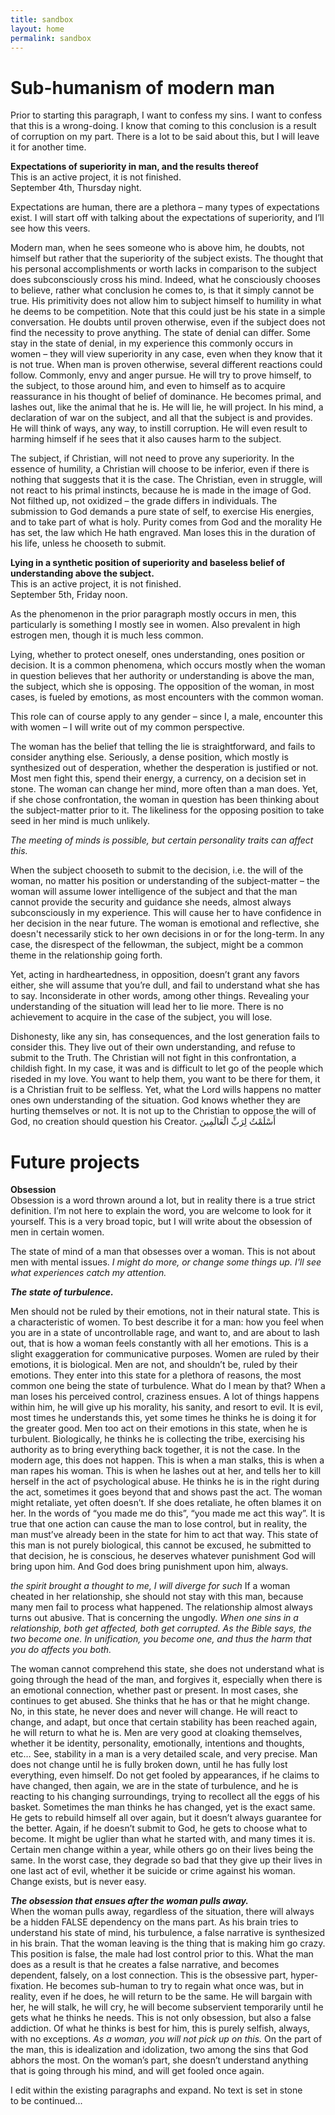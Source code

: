 ```yaml
---
title: sandbox
layout: home
permalink: sandbox
---
```


# Sub-humanism of modern man
Prior to starting this paragraph, I want to confess my sins. I want to confess that this is a wrong-doing. I know that coming to this conclusion is a result of corruption on my part. There is a lot to be said about this, but I will leave it for another time.

**Expectations of superiority in man, and the results thereof** <br> This is an active project, it is not finished. <br> September 4th, Thursday night. <br>

Expectations are human, there are a plethora – many types of expectations exist. I will start off with talking about the expectations of superiority, and I’ll see how this veers. 

Modern man, when he sees someone who is above him, he doubts, not himself but rather that the superiority of the subject exists. The thought that his personal accomplishments or worth lacks in comparison to the subject does subconsciously cross his mind. Indeed, what he consciously chooses to believe, rather what conclusion he comes to, is that it simply cannot be true. His primitivity does not allow him to subject himself to humility in what he deems to be competition. Note that this could just be his state in a simple conversation. He doubts until proven otherwise, even if the subject does not find the necessity to prove anything. The state of denial can differ. Some stay in the state of denial, in my experience this commonly occurs in women – they will view superiority in any case, even when they know that it is not true. When man is proven otherwise, several different reactions could follow. Commonly, envy and anger pursue. He will try to prove himself, to the subject, to those around him, and even to himself as to acquire reassurance in his thought of belief of dominance. He becomes primal, and lashes out, like the animal that he is. He will lie, he will project. In his mind, a declaration of war on the subject, and all that the subject is and provides. He will think of ways, any way, to instill corruption. He will even result to harming himself if he sees that it also causes harm to the subject. 

The subject, if Christian, will not need to prove any superiority. In the essence of humility, a Christian will choose to be inferior, even if there is nothing that suggests that it is the case. The Christian, even in struggle, will not react to his primal instincts, because he is made in the image of God. Not filthed up, not oxidized – the grade differs in individuals. The submission to God demands a pure state of self, to exercise His energies, and to take part of what is holy. Purity comes from God and the morality He has set, the law which He hath engraved. Man loses this in the duration of his life, unless he chooseth to submit. 

 **Lying in a synthetic position of superiority and baseless belief of understanding above the subject.** <br> This is an active project, it is not finished. <br> September 5th, Friday noon.

As the phenomenon in the prior paragraph mostly occurs in men, this particularly is something I mostly see in women. Also prevalent in high estrogen men, though it is much less common. <br>

Lying, whether to protect oneself, ones understanding, ones position or decision. It is a common phenomena, which occurs mostly when the woman in question believes that her authority or understanding is above the man, the subject, which she is opposing. The opposition of the woman, in most cases, is fueled by emotions, as most encounters with the common woman. <br>

This role can of course apply to any gender – since I, a male, encounter this with women – I will write out of my common perspective. <br>

The woman has the belief that telling the lie is straightforward, and fails to consider anything else. Seriously, a dense position, which mostly is synthesized out of desperation, whether the desperation is justified or not. Most men fight this, spend their energy, a currency, on a decision set in stone. The woman can change her mind, more often than a man does. Yet, if she chose confrontation, the woman in question has been thinking about the subject-matter prior to it. The likeliness for the opposing position to take seed in her mind is much unlikely. 

*The meeting of minds is possible, but certain personality traits can affect this.*

When the subject chooseth to submit to the decision, i.e. the will of the woman, no matter his position or understanding of the subject-matter – the woman will assume lower intelligence of the subject and that the man cannot provide the security and guidance she needs, almost always subconsciously in my experience. This will cause her to have confidence in her decision in the near future. The woman is emotional and reflective, she doesn't necessarily stick to her own decisions in or for the long-term. In any case, the disrespect of the fellowman, the subject, might be a common theme in the relationship going forth. 

Yet, acting in hardheartedness, in opposition, doesn’t grant any favors either, she will assume that you’re dull, and fail to understand what she has to say. Inconsiderate in other words, among other things. Revealing your understanding of the situation will lead her to lie more. There is no achievement to acquire in the case of the subject, you will lose. <br>

Dishonesty, like any sin, has consequences, and the lost generation fails to consider this. They live out of their own understanding, and refuse to submit to the Truth. The Christian will not fight in this confrontation, a childish fight. In my case, it was and is difficult to let go of the people which riseded in my love. You want to help them, you want to be there for them, it is a Christian fruit to be selfless. Yet, what the Lord wills happens no matter ones own understanding of the situation. God knows whether they are hurting themselves or not. It is not up to the Christian to oppose the will of God, no creation should question his Creator. أَسْلَمْتُ لِرَبِّ الْعَالَمِينَ

# Future projects

**Obsession** <br>
Obsession is a word thrown around a lot, but in reality there is a true strict definition. I’m not here to explain the word, you are welcome to look for it yourself. This is a very broad topic, but I will write about the obsession of men in certain women.

The state of mind of a man that obsesses over a woman. This is not about men with mental issues. 
*I might do more, or change some things up. I'll see what experiences catch my attention.*

***The state of turbulence.***

Men should not be ruled by their emotions, not in their natural state. This is a characteristic of women. To best describe it for a man: how you feel when you are in a state of uncontrollable rage, and want to, and are about to lash out, that is how a woman feels constantly with all her emotions. This is a slight exaggeration for communicative purposes. Women are ruled by their emotions, it is biological. Men are not, and shouldn’t be, ruled by their emotions. They enter into this state for a plethora of reasons, the most common one being the state of turbulence. What do I mean by that? When a man loses his perceived control, craziness ensues. A lot of things happens within him, he will give up his morality, his sanity, and resort to evil. It is evil, most times he understands this, yet some times he thinks he is doing it for the greater good. Men too act on their emotions in this state, when he is turbulent. Biologically, he thinks he is collecting the tribe, exercising his authority as to bring everything back together, it is not the case. In the modern age, this does not happen. This is when a man stalks, this is when a man rapes his woman. This is when he lashes out at her, and tells her to kill herself in the act of psychological abuse. He thinks he is in the right during the act, sometimes it goes beyond that and shows past the act. The woman might retaliate, yet often doesn’t. If she does retaliate, he often blames it on her. In the words of “you made me do this”, “you made me act this way”. It is true that one action can cause the man to lose control, but in reality, the man must’ve already been in the state for him to act that way. This state of this man is not purely biological, this cannot be excused, he submitted to that decision, he is conscious, he deserves whatever punishment God will bring upon him. And God does bring punishment upon him, always. 

*the spirit brought a thought to me, I will diverge for such*
If a woman cheated in her relationship, she should not stay with this man, because many men fail to process what happened. The relationship almost always turns out abusive. That is concerning the ungodly. *When one sins in a relationship, both get affected, both get corrupted. As the Bible says, the two become one. In unification, you become one, and thus the harm that you do affects you both.*

The woman cannot comprehend this state, she does not understand what is going through the head of the man, and forgives it, especially when there is an emotional connection, whether past or present. In most cases, she continues to get abused. She thinks that he has or that he might change. No, in this state, he never does and never will change. He will react to change, and adapt, but once that certain stability has been reached again, he will return to what he is. Men are very good at cloaking themselves, whether it be identity, personality, emotionally, intentions and thoughts, etc… See, stability in a man is a very detailed scale, and very precise. Man does not change until he is fully broken down, until he has fully lost everything, even himself. Do not get fooled by appearances, if he claims to have changed, then again, we are in the state of turbulence, and he is reacting to his changing surroundings, trying to recollect all the eggs of his basket. Sometimes the man thinks he has changed, yet is the exact same. He gets to rebuild himself all over again, but it doesn’t always guarantee for the better. Again, if he doesn’t submit to God, he gets to choose what to become. It might be uglier than what he started with, and many times it is. Certain men change within a year, while others go on their lives being the same. In the worst case, they degrade so bad that they give up their lives in one last act of evil, whether it be suicide or crime against his woman. Change exists, but is never easy. 

***The obsession that ensues after the woman pulls away.*** <br>
When the woman pulls away, regardless of the situation, there will always be a hidden FALSE dependency on the mans part. As his brain tries to understand his state of mind, his turbulence, a false narrative is synthesized in his brain. That the woman leaving is the thing that is making him go crazy. This position is false, the male had lost control prior to this. What the man does as a result is that he creates a false narrative, and becomes dependent, falsely, on a lost connection. This is the obsessive part, hyper-fixation. He becomes sub-human to try to regain what once was, but in reality, even if he does, he will return to be the same. He will bargain with her, he will stalk, he will cry, he will become subservient temporarily until he gets what he thinks he needs. This is not only obsession, but also a false addiction. Of what he thinks is best for him, this is purely selfish, always, with no exceptions. *As a woman, you will not pick up on this.* On the part of the man, this is idealization and idolization, two among the sins that God abhors the most. On the woman’s part, she doesn’t understand anything that is going through his mind, and will get fooled once again.

I edit within the existing paragraphs and expand. No text is set in stone
<br> to be continued...
